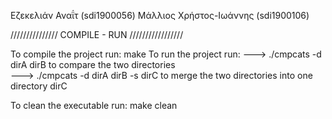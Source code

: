 Εζεκελιάν Αναΐτ (sdi1900056)
Μάλλιος Χρήστος-Ιωάννης (sdi1900106)

/////////////// COMPILE - RUN /////////////////

To compile the project run: make
To run the project run: 
---> ./cmpcats -d dirA dirB to compare the two directories  
---> ./cmpcats -d dirA dirB -s dirC to merge the two directories into one directory dirC

To clean the executable run: make clean